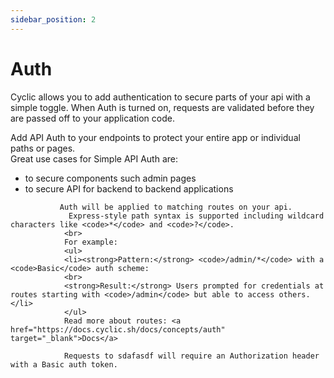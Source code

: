```yaml
---
sidebar_position: 2
---
```

# Auth

Cyclic allows you to add authentication to secure parts of your api with a simple toggle. When Auth is turned on, requests are validated before they are passed off to your application code.



Add API Auth to your endpoints to protect your entire app or individual paths or pages.
              <br/>
              Great use cases for Simple API Auth are:
              <ul>
                <li>to secure components such admin pages </li>
                <li>to secure API for backend to backend applications</li>
              </ul>


               Auth will be applied to matching routes on your api.
                 Express-style path syntax is supported including wildcard characters like <code>*</code> and <code>?</code>.
                <br>
                For example:
                <ul>
                <li><strong>Pattern:</strong> <code>/admin/*</code> with a <code>Basic</code> auth scheme: 
                <br>
                <strong>Result:</strong> Users prompted for credentials at routes starting with <code>/admin</code> but able to access others.</li>
                </ul>
                Read more about routes: <a href="https://docs.cyclic.sh/docs/concepts/auth" target="_blank">Docs</a>

                Requests to sdafasdf will require an Authorization header with a Basic auth token.
